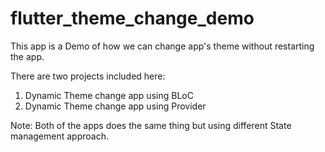 # flutter_theme_change_demo
This app is a Demo of how we can change app's theme without restarting the app.

There are two projects included here:
 1. Dynamic Theme change app using BLoC
 2. Dynamic Theme change app using Provider
 
Note: Both of the apps does the same thing but using different State management approach.
